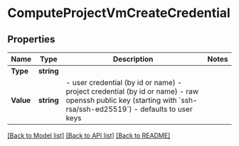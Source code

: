# ComputeProjectVmCreateCredential

## Properties

Name | Type | Description | Notes
------------ | ------------- | ------------- | -------------
**Type** | **string** |  | 
**Value** | **string** | - user credential (by id or name) - project credential (by id or name) - raw openssh public key (starting with &#x60;ssh-rsa/ssh-ed25519&#x60;) - defaults to user keys | 

[[Back to Model list]](../README.md#documentation-for-models) [[Back to API list]](../README.md#documentation-for-api-endpoints) [[Back to README]](../README.md)


